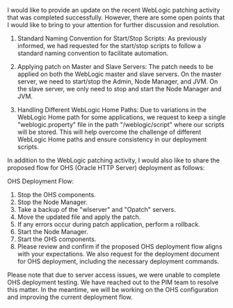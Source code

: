 I would like to provide an update on the recent WebLogic patching activity that was completed successfully. However, there are some open points that I would like to bring to your attention for further discussion and resolution.

1. Standard Naming Convention for Start/Stop Scripts:
	As previously informed, we had requested for the start/stop scripts to follow a standard naming convention to facilitate automation.

2. Applying patch on Master and Slave Servers:
	The patch needs to be applied on both the WebLogic master and slave servers. On the master server, we need to start/stop the Admin, Node Manager, and JVM. On the slave server, we only need to stop and start the Node Manager and JVM.

3. Handling Different WebLogic Home Paths:
	Due to variations in the WebLogic Home path for some applications, we request to keep a single "weblogic.property" file in the path "/weblogic/script" where our scripts will be stored. This will help overcome the challenge of different WebLogic Home paths and ensure consistency in our deployment scripts.

In addition to the WebLogic patching activity, I would also like to share the proposed flow for OHS (Oracle HTTP Server) deployment as follows:

OHS Deployment Flow:

1. Stop the OHS components.
2. Stop the Node Manager.
3. Take a backup of the "wlserver" and "Opatch" servers.
4. Move the updated file and apply the patch.
5. If any errors occur during patch application, perform a rollback.
6. Start the Node Manager.
7. Start the OHS components.
8. Please review and confirm if the proposed OHS deployment flow aligns with your expectations. We also request for the deployment document for OHS deployment, including the necessary deployment commands.

Please note that due to server access issues, we were unable to complete OHS deployment testing. We have reached out to the PIM team to resolve this matter. In the meantime, we will be working on the OHS configuration and improving the current deployment flow.
